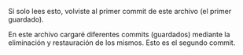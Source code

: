Si solo lees esto, volviste al primer commit de este archivo (el primer guardado).

En este archivo cargaré diferentes commits (guardados) mediante la eliminación y restauración de los mismos. Esto es el segundo commit.